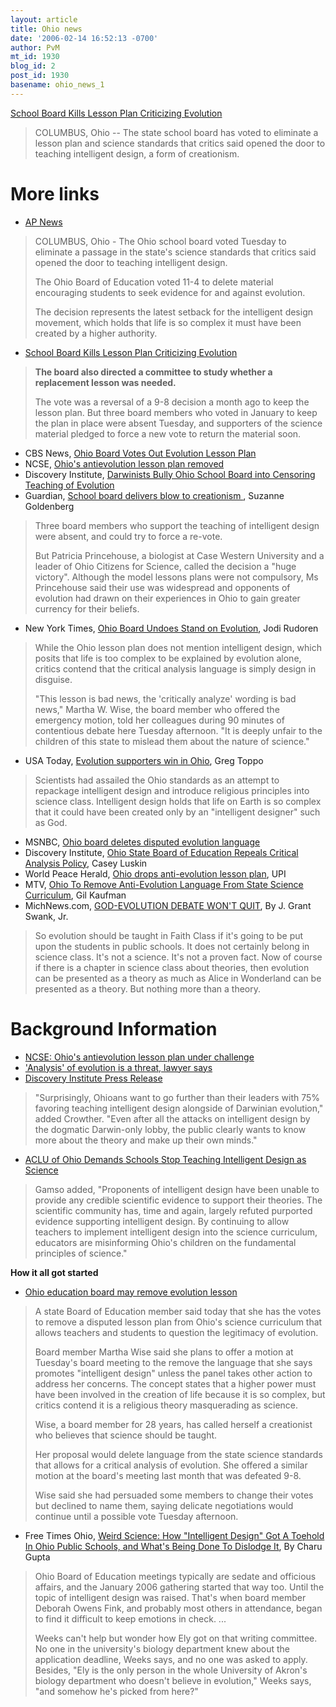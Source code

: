 ```yaml
---
layout: article
title: Ohio news
date: '2006-02-14 16:52:13 -0700'
author: PvM
mt_id: 1930
blog_id: 2
post_id: 1930
basename: ohio_news_1
---
```

[School Board Kills Lesson Plan Criticizing Evolution](http://www.channelcincinnati.com/education/7053046/detail.html)

> COLUMBUS, Ohio -- The state school board has voted to eliminate a lesson plan and science standards that critics said opened the door to teaching intelligent design, a form of creationism.

# More links


* [AP News](http://news.yahoo.com/s/ap/20060214/ap_on_re_us/evolution_debate_1) 
> COLUMBUS, Ohio - The Ohio school board voted Tuesday to eliminate a passage in the state's science standards that critics said opened the door to teaching intelligent design.
> 
> The Ohio Board of Education voted 11-4 to delete material encouraging students to seek evidence for and against evolution.
> 
> The decision represents the latest setback for the intelligent design movement, which holds that life is so complex it must have been created by a higher authority.
* [School Board Kills Lesson Plan Criticizing Evolution](http://www.channelcincinnati.com/education/7053046/detail.html)
> **The board also directed a committee to study whether a replacement lesson was needed.**
> 
> The vote was a reversal of a 9-8 decision a month ago to keep the lesson plan. But three board members who voted in January to keep the plan in place were absent Tuesday, and supporters of the science material pledged to force a new vote to return the material soon.
* CBS News, [Ohio Board Votes Out Evolution Lesson Plan ](http://www.cbsnews.com/stories/2006/02/14/ap/national/mainD8FP54D80.shtml)
* NCSE, [Ohio's antievolution lesson plan removed](http://www.ncseweb.org/resources/news/2006/OH/765_ohio39s_antievolution_lesso_2_14_2006.asp)
* Discovery Institute, [Darwinists Bully Ohio School Board into Censoring Teaching of Evolution](http://www.evolutionnews.org/2006/02/darwinists_bully_ohio_school_b.html)
* Guardian, [School board delivers blow to creationism  ](http://www.guardian.co.uk/usa/story/0,,1710127,00.html), Suzanne Goldenberg
> Three board members who support the teaching of intelligent design were absent, and could try to force a re-vote.
> 
> But Patricia Princehouse, a biologist at Case Western University and a leader of Ohio Citizens for Science, called the decision a "huge victory". Although the model lessons plans were not compulsory, Ms Princehouse said their use was widespread and opponents of evolution had drawn on their experiences in Ohio to gain greater currency for their beliefs.
* New York Times, [Ohio Board Undoes Stand on Evolution](http://www.nytimes.com/2006/02/15/national/15evolution.html?_r=1&amp;oref=slogin), Jodi Rudoren
>  While the Ohio lesson plan does not mention intelligent design, which posits that life is too complex to be explained by evolution alone, critics contend that the critical analysis language is simply design in disguise.
> 
> "This lesson is bad news, the 'critically analyze' wording is bad news," Martha W. Wise, the board member who offered the emergency motion, told her colleagues during 90 minutes of contentious debate here Tuesday afternoon. "It is deeply unfair to the children of this state to mislead them about the nature of science."
* USA Today, [Evolution supporters win in Ohio](http://www.usatoday.com/tech/science/2006-02-14-ohio-evolution_x.htm?POE=TECISVA), Greg Toppo
> Scientists had assailed the Ohio standards as an attempt to repackage intelligent design and introduce religious principles into science class. Intelligent design holds that life on Earth is so complex that it could have been created only by an "intelligent designer" such as God.
* MSNBC, [Ohio board deletes disputed evolution language](http://msnbc.msn.com/id/11353499/)
* Discovery Institute, [Ohio State Board of Education Repeals Critical Analysis Policy](http://www.evolutionnews.org/2006/02/ohio_board_rescinds_policy_ove.html), Casey Luskin
* World Peace Herald, [Ohio drops anti-evolution lesson plan](http://www.wpherald.com/storyview.php?StoryID=20060215-122335-2006), UPI 
* MTV, [Ohio To Remove Anti-Evolution Language From State Science Curriculum](http://www.mtv.com/news/articles/1524364/20060215/index.jhtml?headlines=true), Gil Kaufman
* MichNews.com, [GOD-EVOLUTION DEBATE WON'T QUIT](http://www.michnews.com/artman/publish/article_11753.shtml), By J. Grant Swank, Jr.
> So evolution should be taught in Faith Class if it's going to be put upon the students in public schools. It does not certainly belong in science class. It's not a science. It's not a proven fact. Now of course if there is a chapter in science class about theories, then evolution can be presented as a theory as much as Alice in Wonderland can be presented as a theory. But nothing more than a theory.


# Background Information


* [NCSE: Ohio's antievolution lesson plan under challenge](http://www.ncseweb.org/resources/news/2006/OH/330_ohio39s_antievolution_lesso_2_10_2006.asp)
* ['Analysis' of evolution is a threat, lawyer says](http://www.dispatch.com/news-story.php?story=dispatch/2006/02/13/20060213-C1-01.html)
* [Discovery Institute Press Release](http://www.prnewswire.com/cgi-bin/stories.pl?ACCT=104&amp;STORY=/www/story/02-13-2006/0004280100&amp;EDATE=)
> "Surprisingly, Ohioans want to go further than their leaders with 75% favoring teaching intelligent design alongside of Darwinian evolution," added Crowther.  "Even after all the attacks on intelligent design by the dogmatic Darwin-only lobby, the public clearly wants to know more about the theory and make up their own minds."
* [ACLU of Ohio Demands Schools Stop Teaching Intelligent Design as Science](http://www.aclu.org/religion/schools/24147prs20060214.html)
> Gamso added, "Proponents of intelligent design have been unable to provide any credible scientific evidence to support their theories. The scientific community has, time and again, largely refuted purported evidence supporting intelligent design. By continuing to allow teachers to implement intelligent design into the science curriculum, educators are misinforming Ohio's children on the fundamental principles of science."


**How it all got started**



* [Ohio education board may remove evolution lesson](http://www.columbusdispatch.com/news-story.php?story=166379)
> A state Board of Education member said today that she has the votes to remove a disputed lesson plan from Ohio's science curriculum that allows teachers and students to question the legitimacy of evolution.
> 
> Board member Martha Wise said she plans to offer a motion at Tuesday's board meeting to the remove the language that she says promotes "intelligent design" unless the panel takes other action to address her concerns. The concept states that a higher power must have been involved in the creation of life because it is so complex, but critics contend it is a religious theory masquerading as science.
> 
> Wise, a board member for 28 years, has called herself a creationist who believes that science should be taught.
> 
> Her proposal would delete language from the state science standards that allows for a critical analysis of evolution. She offered a similar motion at the board's meeting last month that was defeated 9-8.
> 
> Wise said she had persuaded some members to change their votes but declined to name them, saying delicate negotiations would continue until a possible vote Tuesday afternoon.
* Free Times Ohio, [ Weird Science: How "Intelligent Design" Got A Toehold In Ohio Public Schools, and What's Being Done To Dislodge It](http://www.freetimes.com/modules.php?op=modload&amp;name=News&amp;file=article&amp;sid=3023), By Charu Gupta
> Ohio Board of Education meetings typically are sedate and officious affairs, and the January 2006 gathering started that way too. Until the topic of intelligent design was raised. That's when board member Deborah Owens Fink, and probably most others in attendance, began to find it difficult to keep emotions in check.
> ...
> 
> Weeks can't help but wonder how Ely got on that writing committee. No one in the university's biology department knew about the application deadline, Weeks says, and no one was asked to apply. Besides, "Ely is the only person in the whole University of Akron's biology department who doesn't believe in evolution," Weeks says, "and somehow he's picked from here?"

